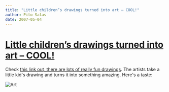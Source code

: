 ```yaml
---
title: "Little children’s drawings turned into art – COOL!"
author: Pito Salas
date: 2007-05-04
---
```

# [Little children’s drawings turned into art – COOL!](None)




Check [this link out, there are lots of really fun
drawings](<http://www.linkinn.com/wiki_101.php?add=&id=3192&select=All>). The
artists take a little kid's drawing and turns it into something amazing.
Here's a taste:

![Art](https://i0.wp.com/bp1.blogger.com/_u_vISdtKDO8/RjhNlFVj0pI/AAAAAAAACg8/O6hVihAr8Ek/s1600/01_deti.jpg?w=584)


